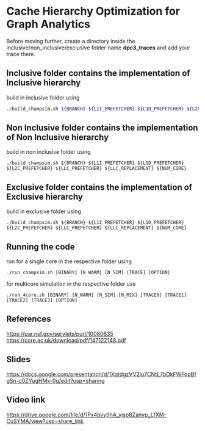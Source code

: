 # Cache Hierarchy Optimization for Graph Analytics

Before moving further, create a directory inside the inclusive/non_inclusive/exclusive folder name **dpc3_traces** and add your trace there.

## Inclusive folder contains the implementation of Inclusive hierarchy

build in inclusive folder using 
```bash
./build_champsim.sh ${BRANCH} ${L1I_PREFETCHER} ${L1D_PREFETCHER} ${L2C_PREFETCHER} ${LLC_PREFETCHER} ${LLC_REPLACEMENT} ${NUM_CORE}
```

## Non Inclusive folder contains the implementation of Non Inclusive hierarchy

build in non inclusive folder using 
```
./build_champsim.sh ${BRANCH} ${L1I_PREFETCHER} ${L1D_PREFETCHER} ${L2C_PREFETCHER} ${LLC_PREFETCHER} ${LLC_REPLACEMENT} ${NUM_CORE}
```

## Exclusive folder contains the implementation of Exclusive hierarchy

build in exclusive folder using 
```
./build_champsim.sh ${BRANCH} ${L1I_PREFETCHER} ${L1D_PREFETCHER} ${L2C_PREFETCHER} ${LLC_PREFETCHER} ${LLC_REPLACEMENT} ${NUM_CORE}
```

## Running the code
run for a single core in the respective folder using 
```
./run_champsim.sh [BINARY] [N_WARM] [N_SIM] [TRACE] [OPTION]
```
for multicore simulation in the respective folder use 
```
./run_4core.sh [BINARY] [N_WARM] [N_SIM] [N_MIX] [TRACE0] [TRACE1] [TRACE2] [TRACE3] [OPTION]
```
## References
https://par.nsf.gov/servlets/purl/10080635  <br>
https://core.ac.uk/download/pdf/147122148.pdf

## Slides
https://docs.google.com/presentation/d/1XqtdgzVV2iu7CNtL7bDkFWFopBfgSn-c0ZYugHMx-0g/edit?usp=sharing

## Video link
https://drive.google.com/file/d/1Px4bvy9hA_yisp8Zanvp_LfXM-CuSYMA/view?usp=share_link
